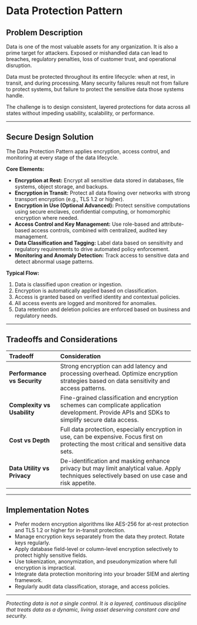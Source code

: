 # Data Protection Pattern

## Problem Description

Data is one of the most valuable assets for any organization. It is also a prime target for attackers. Exposed or mishandled data can lead to breaches, regulatory penalties, loss of customer trust, and operational disruption.

Data must be protected throughout its entire lifecycle: when at rest, in transit, and during processing. Many security failures result not from failure to protect systems, but failure to protect the sensitive data those systems handle.

The challenge is to design consistent, layered protections for data across all states without impeding usability, scalability, or performance.

---

## Secure Design Solution

The Data Protection Pattern applies encryption, access control, and monitoring at every stage of the data lifecycle.

**Core Elements:**
- **Encryption at Rest:** Encrypt all sensitive data stored in databases, file systems, object storage, and backups.
- **Encryption in Transit:** Protect all data flowing over networks with strong transport encryption (e.g., TLS 1.2 or higher).
- **Encryption in Use (Optional Advanced):** Protect sensitive computations using secure enclaves, confidential computing, or homomorphic encryption where needed.
- **Access Control and Key Management:** Use role-based and attribute-based access controls, combined with centralized, audited key management.
- **Data Classification and Tagging:** Label data based on sensitivity and regulatory requirements to drive automated policy enforcement.
- **Monitoring and Anomaly Detection:** Track access to sensitive data and detect abnormal usage patterns.

**Typical Flow:**
1. Data is classified upon creation or ingestion.
2. Encryption is automatically applied based on classification.
3. Access is granted based on verified identity and contextual policies.
4. All access events are logged and monitored for anomalies.
5. Data retention and deletion policies are enforced based on business and regulatory needs.

---

## Tradeoffs and Considerations

| Tradeoff | Consideration |
|:---------|:--------------|
| **Performance vs Security** | Strong encryption can add latency and processing overhead. Optimize encryption strategies based on data sensitivity and access patterns. |
| **Complexity vs Usability** | Fine-grained classification and encryption schemes can complicate application development. Provide APIs and SDKs to simplify secure data access. |
| **Cost vs Depth** | Full data protection, especially encryption in use, can be expensive. Focus first on protecting the most critical and sensitive data sets. |
| **Data Utility vs Privacy** | De-identification and masking enhance privacy but may limit analytical value. Apply techniques selectively based on use case and risk appetite. |

---

## Implementation Notes

- Prefer modern encryption algorithms like AES-256 for at-rest protection and TLS 1.2 or higher for in-transit protection.
- Manage encryption keys separately from the data they protect. Rotate keys regularly.
- Apply database field-level or column-level encryption selectively to protect highly sensitive fields.
- Use tokenization, anonymization, and pseudonymization where full encryption is impractical.
- Integrate data protection monitoring into your broader SIEM and alerting framework.
- Regularly audit data classification, storage, and access policies.

---

*Protecting data is not a single control. It is a layered, continuous discipline that treats data as a dynamic, living asset deserving constant care and security.*